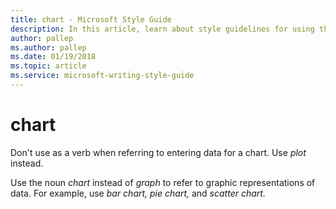 ```yaml
---
title: chart - Microsoft Style Guide
description: In this article, learn about style guidelines for using the term 'chart' in Microsoft documentation.
author: pallep
ms.author: pallep
ms.date: 01/19/2018
ms.topic: article
ms.service: microsoft-writing-style-guide
---
```


# chart

Don't use as a verb when referring to entering data for a chart. Use *plot* instead.

Use the noun *chart* instead of *graph* to refer to graphic representations of data. For example, use *bar chart, pie chart,* and *scatter chart.*
